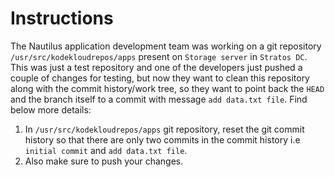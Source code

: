 # Instructions

The Nautilus application development team was working on a git repository `/usr/src/kodekloudrepos/apps` present on `Storage server` in `Stratos DC`.
This was just a test repository and one of the developers just pushed a couple of changes for testing, but now they want to clean this repository along with the commit history/work tree, so they want to point back the `HEAD` and the branch itself to a commit with message `add data.txt file`.  Find below more details:

1. In `/usr/src/kodekloudrepos/apps` git repository, reset the git commit history so that there are only two commits in the commit history i.e `initial commit` and `add data.txt file`.
2. Also make sure to push your changes.
